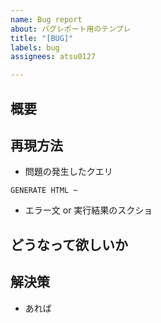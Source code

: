 ```yaml
---
name: Bug report
about: バグレポート用のテンプレ
title: "[BUG]"
labels: bug
assignees: atsu0127

---
```


## 概要

## 再現方法
- 問題の発生したクエリ
```
GENERATE HTML ~
```
- エラー文 or 実行結果のスクショ

## どうなって欲しいか

## 解決策
- あれば
